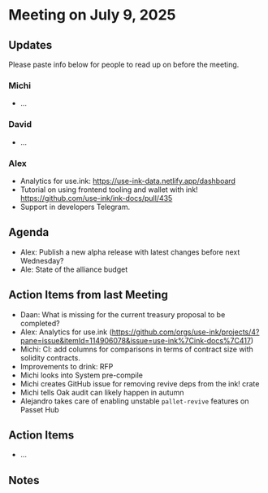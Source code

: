 # Meeting on July 9, 2025

## Updates

Please paste info below for people to read up on before the meeting.

### Michi
- …
  
### David
- …

### Alex
- Analytics for use.ink: https://use-ink-data.netlify.app/dashboard
- Tutorial on using frontend tooling and wallet with ink! https://github.com/use-ink/ink-docs/pull/435
- Support in developers Telegram.
  
## Agenda
- Alex: Publish a new alpha release with latest changes before next Wednesday?
- Ale: State of the alliance budget

## Action Items from last Meeting
- Daan: What is missing for the current treasury proposal to be completed? 
- Alex: Analytics for use.ink (https://github.com/orgs/use-ink/projects/4?pane=issue&itemId=114906078&issue=use-ink%7Cink-docs%7C417)
- Michi: CI: add columns for comparisons in terms of contract size with solidity contracts.
- Improvements to drink: RFP
- Michi looks into System pre-compile
- Michi creates GitHub issue for removing revive deps from the ink! crate
- Michi tells Oak audit can likely happen in autumn
- Alejandro takes care of enabling unstable `pallet-revive` features on Passet Hub

## Action Items
- …
  
## Notes

